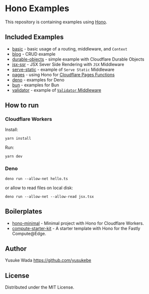 # Hono Examples

This repository is containing examples using [Hono](https://github.com/honojs/hono).

## Included Examples

* [basic](./basic/) - basic usage of a routing, middleware, and `Context`
* [blog](./blog/) - CRUD example
* [durable-objects](./durable-objects/) - simple example with Cloudflare Durable Objects
* [jsx-ssr](./jsx-ssr/) - JSX Sever Side Rendering with `JSX` Middleware
* [serve-static](./serve-static/) - example of `Serve Static` Middleware
* [pages](./pages/) - using Hono for [Cloudflare Pages Functions](https://developers.cloudflare.com/pages/platform/functions/)
* [deno](./deno/) - examples for Deno
* [bun](./bun/) - examples for Bun
* [validator](./validator/) - example of [`Validator` Middleware](https://github.com/honojs/validator)

## How to run

### Cloudflare Workers

Install:

```
yarn install
```

Run:

```
yarn dev
```

### Deno

```
deno run --allow-net hello.ts
```

or allow to read files on local disk:

```
deno run --allow-net --allow-read jsx.tsx
```

## Boilerplates

* [hono-minimal](https://github.com/honojs/hono-minimal) - Minimal project with Hono for Cloudflare Workers.
* [compute-starter-kit](https://github.com/honojs/compute-starter-kit) -  A starter template with Hono for the Fastly Compute@Edge.

## Author

Yusuke Wada https://github.com/yusukebe

## License

Distributed under the MIT License.
